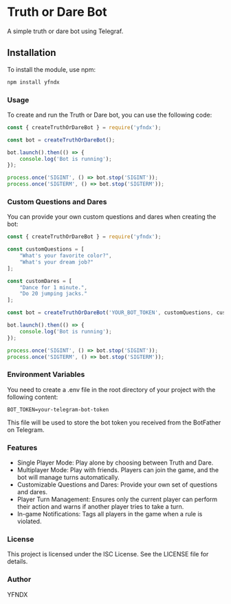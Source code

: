 # Truth or Dare Bot

A simple truth or dare bot using Telegraf.

## Installation

To install the module, use npm:

```sh
npm install yfndx
```
### Usage
To create and run the Truth or Dare bot, you can use the following code:

```javascript
const { createTruthOrDareBot } = require('yfndx');

const bot = createTruthOrDareBot();

bot.launch().then(() => {
    console.log('Bot is running');
});

process.once('SIGINT', () => bot.stop('SIGINT'));
process.once('SIGTERM', () => bot.stop('SIGTERM'));
```
### Custom Questions and Dares
You can provide your own custom questions and dares when creating the bot:
```javascript
const { createTruthOrDareBot } = require('yfndx');

const customQuestions = [
    "What's your favorite color?",
    "What's your dream job?"
];

const customDares = [
    "Dance for 1 minute.",
    "Do 20 jumping jacks."
];

const bot = createTruthOrDareBot('YOUR_BOT_TOKEN', customQuestions, customDares);

bot.launch().then(() => {
    console.log('Bot is running');
});

process.once('SIGINT', () => bot.stop('SIGINT'));
process.once('SIGTERM', () => bot.stop('SIGTERM'));
```
### Environment Variables
You need to create a .env file in the root directory of your project with the following content:
```dotenv
BOT_TOKEN=your-telegram-bot-token
```
This file will be used to store the bot token you received from the BotFather on Telegram.
### Features
- Single Player Mode: Play alone by choosing between Truth and Dare.
- Multiplayer Mode: Play with friends. Players can join the game, and the bot will manage turns automatically.
- Customizable Questions and Dares: Provide your own set of questions and dares.
- Player Turn Management: Ensures only the current player can perform their action and warns if another player tries to take a turn.
- In-game Notifications: Tags all players in the game when a rule is violated.
### License
This project is licensed under the ISC License. See the LICENSE file for details.
### Author
YFNDX
